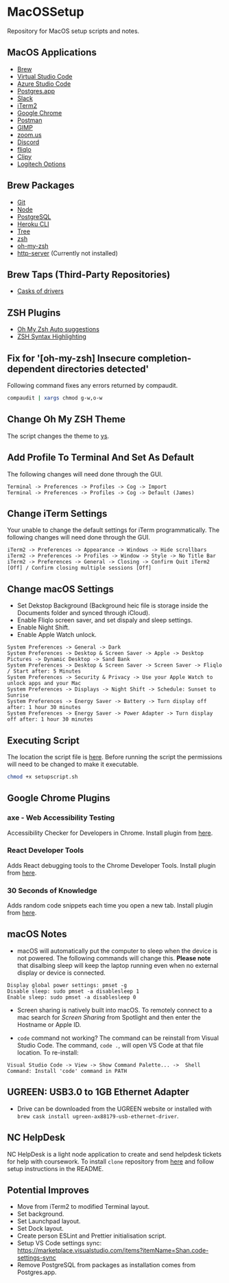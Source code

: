 # MacOSSetup

Repository for MacOS setup scripts and notes.

## MacOS Applications

- [Brew](https://brew.sh/)
- [Virtual Studio Code](https://code.visualstudio.com)
- [Azure Studio Code](https://docs.microsoft.com/en-us/sql/azure-data-studio/what-is?view=sql-server-ver15)
- [Postgres.app](https://postgresapp.com)
- [Slack](https://slack.com)
- [iTerm2](https://iterm2.com)
- [Google Chrome](https://www.google.com/chrome/)
- [Postman](https://www.postman.com)
- [GIMP](https://www.gimp.org)
- [zoom.us](https://zoom.us)
- [Discord](https://discordapp.com)
- [fliqlo](https://fliqlo.com)
- [Clipy](https://clipy-app.com)
- [Logitech Options](https://www.logitech.com/en-us/product/options)

## Brew Packages

- [Git](https://git-scm.com)
- [Node](https://nodejs.org/en/)
- [PostgreSQL](https://www.postgresql.org/)
- [Heroku CLI](https://devcenter.heroku.com/articles/heroku-cli)
- [Tree](http://mama.indstate.edu/users/ice/tree/)
- [zsh](https://www.zsh.org/)
- [oh-my-zsh](https://ohmyz.sh/)
- [http-server](https://github.com/http-party/http-server#readme) (Currently not installed)

## Brew Taps (Third-Party Repositories)

- [Casks of drivers](https://github.com/Homebrew/homebrew-cask-drivers)

## ZSH Plugins

- [Oh My Zsh Auto suggestions](https://github.com/zsh-users/zsh-autosuggestions)
- [ZSH Syntax Highlighting](https://github.com/zsh-users/zsh-syntax-highlighting)

## Fix for '[oh-my-zsh] Insecure completion-dependent directories detected'

Following command fixes any errors returned by compaudit.

```bash
compaudit | xargs chmod g-w,o-w
```

## Change Oh My ZSH Theme

The script changes the theme to [ys](https://blog.ysmood.org/my-ys-terminal-theme/).

## Add Profile To Terminal And Set As Default

The following changes will need done through the GUI.

```
Terminal -> Preferences -> Profiles -> Cog -> Import
Terminal -> Preferences -> Profiles -> Cog -> Default (James)
```

## Change iTerm Settings

Your unable to change the default settings for iTerm programmatically. The following changes will need done through the GUI.

```
iTerm2 -> Preferences -> Appearance -> Windows -> Hide scrollbars
iTerm2 -> Preferences -> Profiles -> Window -> Style -> No Title Bar
iTerm2 -> Preferences -> General -> Closing -> Confirm Quit iTerm2 [Off] / Confirm closing multiple sessions [Off]
```

## Change macOS Settings

- Set Dekstop Background (Background heic file is storage inside the Documents folder and synced through iCloud).
- Enable Fliqlo screen saver, and set dispaly and sleep settings.
- Enable Night Shift.
- Enable Apple Watch unlock.

```
System Preferences -> General -> Dark
System Preferences -> Desktop & Screen Saver -> Apple -> Desktop Pictures -> Dynamic Desktop -> Sand Bank
System Preferences -> Desktop & Screen Saver -> Screen Saver -> Fliqlo / Start after: 5 Minutes
System Preferences -> Security & Privacy -> Use your Apple Watch to unlock apps and your Mac
System Preferences -> Displays -> Night Shift -> Schedule: Sunset to Sunrise
System Preferences -> Energy Saver -> Battery -> Turn display off after: 1 hour 30 minutes
System Preferences -> Energy Saver -> Power Adapter -> Turn display off after: 1 hour 30 minutes
```

## Executing Script

The location the script file is [here](setupscript.sh). Before running the script the permissions will need to be changed to make it executable.

```bash
chmod +x setupscript.sh
```

## Google Chrome Plugins

### axe - Web Accessibility Testing

Accessibility Checker for Developers in Chrome. Install plugin from [here](https://chrome.google.com/webstore/detail/axe-web-accessibility-tes/lhdoppojpmngadmnindnejefpokejbdd).

### React Developer Tools

Adds React debugging tools to the Chrome Developer Tools. Install plugin from [here](https://chrome.google.com/webstore/detail/react-developer-tools/fmkadmapgofadopljbjfkapdkoienihi).

### 30 Seconds of Knowledge

Adds random code snippets each time you open a new tab. Install plugin from [here](https://chrome.google.com/webstore/detail/30-seconds-of-knowledge/mmgplondnjekobonklacmemikcnhklla).

## macOS Notes

- macOS will automatically put the computer to sleep when the device is not powered. The following commands will change this. **Please note** that disalbing sleep will keep the laptop running even when no external display or device is connected.

```
Display global power settings: pmset -g
Disable sleep: sudo pmset -a disablesleep 1
Enable sleep: sudo pmset -a disablesleep 0
```

- Screen sharing is natively built into macOS. To remotely connect to a mac search for _Screen Sharing_ from Spotlight and then enter the Hostname or Apple ID.

- `code` command not working? The command can be reinstall from Visual Studio Code. The command, `code .`, will open VS Code at that file location. To re-install:

```
Visual Studio Code -> View -> Show Command Palette... ->  Shell Command: Install 'code' command in PATH
```

## UGREEN: USB3.0 to 1GB Ethernet Adapter

- Drive can be downloaded from the UGREEN website or installed with `brew cask install ugreen-ax88179-usb-ethernet-driver`.

## NC HelpDesk

NC HelpDesk is a light node application to create and send helpdesk tickets for help with coursework. To install `clone` repository from [here](https://github.com/northcoders/nc-helpdesk) and follow setup instructions in the README.

## Potential Improves

- Move from iTerm2 to modified Terminal layout.
- Set background.
- Set Launchpad layout.
- Set Dock layout.
- Create person ESLint and Prettier initialisation script.
- Setup VS Code settings sync: https://marketplace.visualstudio.com/items?itemName=Shan.code-settings-sync
- Remove PostgreSQL from packages as installation comes from Postgres.app.
